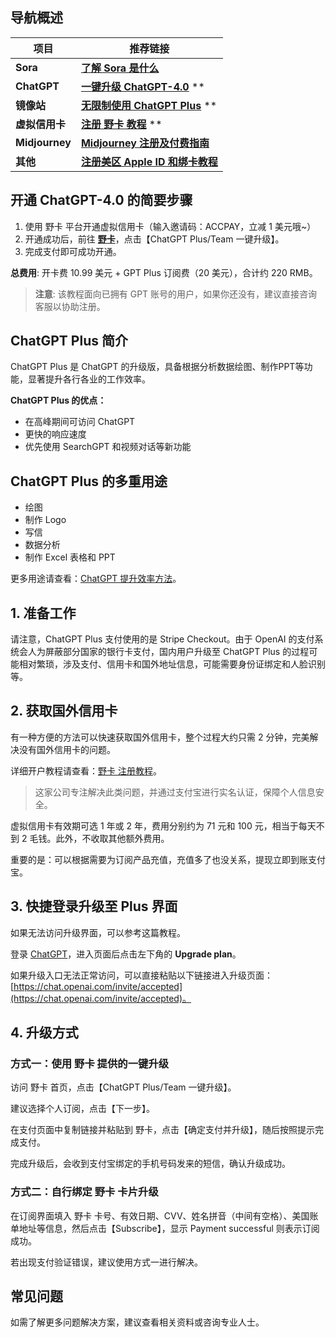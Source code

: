 ## 导航概述

| 项目         | 推荐链接                                                                            |
|--------------|-------------------------------------------------------------------------------------|
| **Sora**     | **[了解 Sora 是什么](https://bit.ly/bewildcard)**                                   |
| **ChatGPT**  | **[一键升级 ChatGPT-4.0](https://bit.ly/bewildcard)**  **|** **[常见问题解答](https://bit.ly/bewildcard)**  **|**<br>**[快速注册 GPT 账号](https://bit.ly/bewildcard)**  **|** **[ChatGPT Plus 功能解析](https://bit.ly/bewildcard)**  |
| **镜像站**   | **[无限制使用 ChatGPT Plus](https://bit.ly/bewildcard)**  **|** **[Claude 3.5 镜像站](https://bit.ly/bewildcard)** **|** **[强大提示词模板](https://bit.ly/bewildcard)**    |
| **虚拟信用卡**| **[注册 野卡 教程](https://bit.ly/bewildcard)**  **|** **[了解虚拟信用卡平台](https://bit.ly/bewildcard)** |
| **Midjourney**| **[Midjourney 注册及付费指南](https://bit.ly/bewildcard)**                        |
| **其他**      | **[注册美区 Apple ID 和绑卡教程](https://bit.ly/bewildcard)**                     |

## 开通 ChatGPT-4.0 的简要步骤

1. 使用 野卡 平台开通虚拟信用卡（输入邀请码：ACCPAY，立减 1 美元哦~）
2. 开通成功后，前往 [**野卡**](https://bit.ly/bewildcard)，点击【ChatGPT Plus/Team 一键升级】。
3. 完成支付即可成功开通。

**总费用**: 开卡费 10.99 美元 + GPT Plus 订阅费（20 美元），合计约 220 RMB。

> **注意**: 该教程面向已拥有 GPT 账号的用户，如果你还没有，建议直接咨询客服以协助注册。

## ChatGPT Plus 简介

ChatGPT Plus 是 ChatGPT 的升级版，具备根据分析数据绘图、制作PPT等功能，显著提升各行各业的工作效率。

**ChatGPT Plus 的优点：**
- 在高峰期间可访问 ChatGPT
- 更快的响应速度
- 优先使用 SearchGPT 和视频对话等新功能

## ChatGPT Plus 的多重用途

- 绘图
- 制作 Logo
- 写信
- 数据分析
- 制作 Excel 表格和 PPT

更多用途请查看：[ChatGPT 提升效率方法](https://bit.ly/bewildcard)。

## 1. 准备工作

请注意，ChatGPT Plus 支付使用的是 Stripe Checkout。由于 OpenAI 的支付系统会人为屏蔽部分国家的银行卡支付，国内用户升级至 ChatGPT Plus 的过程可能相对繁琐，涉及支付、信用卡和国外地址信息，可能需要身份证绑定和人脸识别等。

## 2. 获取国外信用卡

有一种方便的方法可以快速获取国外信用卡，整个过程大约只需 2 分钟，完美解决没有国外信用卡的问题。

详细开户教程请查看：[野卡 注册教程](https://bit.ly/bewildcard)。

> 这家公司专注解决此类问题，并通过支付宝进行实名认证，保障个人信息安全。

虚拟信用卡有效期可选 1 年或 2 年，费用分别约为 71 元和 100 元，相当于每天不到 2 毛钱。此外，不收取其他额外费用。

重要的是：可以根据需要为订阅产品充值，充值多了也没关系，提现立即到账支付宝。

## 3. 快捷登录升级至 Plus 界面

如果无法访问升级界面，可以参考这篇教程。

登录 [ChatGPT](https://bit.ly/bewildcard)，进入页面后点击左下角的 **Upgrade plan**。

如果升级入口无法正常访问，可以直接粘贴以下链接进入升级页面： [https://chat.openai.com/invite/accepted](https://chat.openai.com/invite/accepted)。

## 4. 升级方式

### 方式一：使用 野卡 提供的一键升级

访问 野卡 首页，点击【ChatGPT Plus/Team 一键升级】。

建议选择个人订阅，点击【下一步】。

在支付页面中复制链接并粘贴到 野卡，点击【确定支付并升级】，随后按照提示完成支付。

完成升级后，会收到支付宝绑定的手机号码发来的短信，确认升级成功。

### 方式二：自行绑定 野卡 卡片升级

在订阅界面填入 野卡 卡号、有效日期、CVV、姓名拼音（中间有空格）、美国账单地址等信息，然后点击【Subscribe】，显示 Payment successful 则表示订阅成功。

若出现支付验证错误，建议使用方式一进行解决。

## 常见问题

如需了解更多问题解决方案，建议查看相关资料或咨询专业人士。
